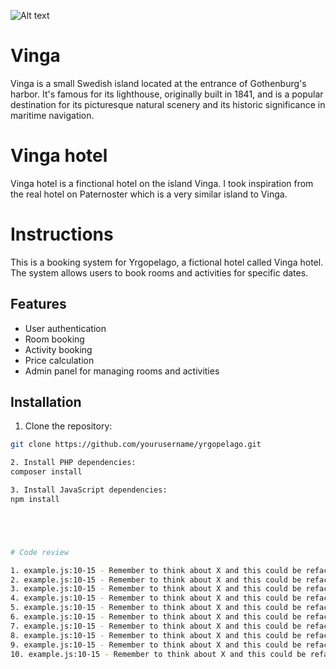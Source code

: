 ![Alt text](https://media.giphy.com/media/3oKIPaGG4PDQgQDFZe/giphy.gif)

# Vinga

Vinga is a small Swedish island located at the entrance of Gothenburg's harbor. It's famous for its lighthouse, originally built in 1841, and is a popular destination for its picturesque natural scenery and its historic significance in maritime navigation.

# Vinga hotel

Vinga hotel is a finctional hotel on the island Vinga. I took inspiration from the real hotel on Paternoster which is a very similar island to Vinga.

# Instructions

This is a booking system for Yrgopelago, a fictional hotel called Vinga hotel. The system allows users to book rooms and activities for specific dates.

## Features

-   User authentication
-   Room booking
-   Activity booking
-   Price calculation
-   Admin panel for managing rooms and activities

## Installation

1. Clone the repository:

```sh
git clone https://github.com/yourusername/yrgopelago.git

2. Install PHP dependencies:
composer install

3. Install JavaScript dependencies:
npm install





# Code review

1. example.js:10-15 - Remember to think about X and this could be refactored using the amazing Y function.
2. example.js:10-15 - Remember to think about X and this could be refactored using the amazing Y function.
3. example.js:10-15 - Remember to think about X and this could be refactored using the amazing Y function.
4. example.js:10-15 - Remember to think about X and this could be refactored using the amazing Y function.
5. example.js:10-15 - Remember to think about X and this could be refactored using the amazing Y function.
6. example.js:10-15 - Remember to think about X and this could be refactored using the amazing Y function.
7. example.js:10-15 - Remember to think about X and this could be refactored using the amazing Y function.
8. example.js:10-15 - Remember to think about X and this could be refactored using the amazing Y function.
9. example.js:10-15 - Remember to think about X and this could be refactored using the amazing Y function.
10. example.js:10-15 - Remember to think about X and this could be refactored using the amazing Y function.


```
